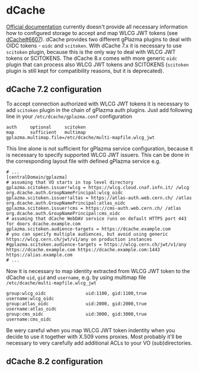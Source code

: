 # dCache

[Official documentation](https://dcache.org/old/manuals/Book-6.2/config-gplazma.shtml#using-openid-connect) currently doesn't provide all necessary information how to configured storage to accept and map WLCG JWT tokens (see [dCache#6607](https://github.com/dCache/dcache/issues/6607)). dCache provides two different gPlazma plugins to deal with OIDC tokens - `oidc` and `scitoken`. With dCache 7.x it is necessary to use `scitoken` plugin, because this is the only way to deal with WLCG JWT tokens or SCITOKENS. The dCache 8.x comes with more generic `oidc` plugin that can process also WLCG JWT tokens and SCITOKENS (`scitoken` plugin is still kept for compatibility reasons, but it is deprecated).

## dCache 7.2 configuration

To accept connection authorized with WLCG JWT tokens it is necessary to add `scitoken` plugin in the chain of gPlazma auth plugins. Just add following line in your `/etc/dcache/gplazma.conf` configuration
```
auth     optional     scitoken
map      sufficient   multimap gplazma.multimap.file=/etc/dcache/multi-mapfile.wlcg_jwt
```

This line alone is not sufficient for gPlazma service configuration, because it is necessary to specify supported WLCG JWT issuers. This can be done in the corresponding layout file with defined gPlazma service e.g.
```
# ...
[centralDomain/gplazma]
# assuming that VO starts in top level directory
gplazma.scitoken.issuer!wlcg = https://wlcg.cloud.cnaf.infn.it/ /wlcg org.dcache.auth.GroupNamePrincipal:wlcg_oidc
gplazma.scitoken.issuer!altas = https://atlas-auth.web.cern.ch/ /atlas org.dcache.auth.GroupNamePrincipal:atlas_oidc
gplazma.scitoken.issuer!cms = https://cms-auth.web.cern.ch/ /atlas org.dcache.auth.GroupNamePrincipal:cms_oidc
# assuming that dCache WebDAV service runs on default HTTPS port 443 for doors dcache.example.com
gplazma.scitoken.audience-targets = https://dcache.example.com
# you can specify multiple audiences, but avoid using generic https://wlcg.cern.ch/jwt/v1/any on production instances
#gplazma.scitoken.audience-targets = https://wlcg.cern.ch/jwt/v1/any https://dcache.example.com https://dcache.example.com:1443 https://alias.example.com
# ...
```

Now it is necessary to map identity extracted from WLCG JWT token to the dCache `uid`, `gid` and `username`, e.g. by using multimap file `/etc/dcache/multi-mapfile.wlcg_jwt`
```
group:wlcg_oidc               uid:1100, gid:1100,true username:wlcg_oidc
group:atlas_oidc              uid:2000, gid:2000,true username:atlas_oidc
group:cms_oidc                uid:3000, gid:3000,true username:cms_oidc
```

Be wery careful when you map WLCG JWT token indentity when you decide to use it together with X.509 voms proxies. Most probably it'll be necessary to very carefully add additional ACLs to your VO (sub)directories.

## dCache 8.2 configuration
